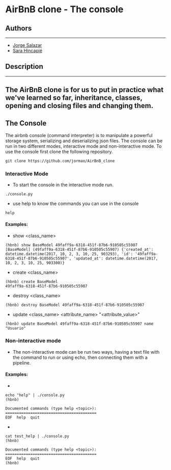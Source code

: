 # AirBnB clone - The console

## Authors
---
* [Jorge Salazar](https://twitter.com/Jormao8)
* [Sara Hincapié](https://twitter.com/SaraHincapiMon1)
## Description
---
The AirBnB clone is for us to put in practice what we've learned so far, inheritance, classes, opening and closing files and changing them.
---
## The Console
The airbnb console (command interpreter) is to manipulate a powerful storage system, serializing and deserializing json files. The console can be run in two different modes, interactive mode and non-interactive mode.
To use the console first clone the following repository.
```
git clone https://github.com/jormao/AirBnB_clone
```
### Interactive Mode
* To start the console in the interactive mode run.
```
./console.py
```
* use help to know the commands you can use in the console
```
help
```
#### Examples:
* show <class_name> <id>
```
(hbnb) show BaseModel 49faff9a-6318-451f-87b6-910505c55907
[BaseModel] (49faff9a-6318-451f-87b6-910505c55907) {'created_at': datetime.datetime(2017, 10, 2, 3, 10, 25, 903293), 'id': '49faff9a-6318-451f-87b6-910505c55907', 'updated_at': datetime.datetime(2017, 10, 2, 3, 10, 25, 903300)}
```
* create <class_name>
```
(hbnb) create BaseModel
49faff9a-6318-451f-87b6-910505c55907
```
* destroy <class_name> <id>
```
(hbnb) destroy BaseModel 49faff9a-6318-451f-87b6-910505c55907
```
* update <class_name> <id> <attribute_name> "<attribute_value>"
```
(hbnb) update BaseModel 49faff9a-6318-451f-87b6-910505c55907 name "Usuario"
```
### Non-interactive mode
* The non-interactive mode can be run two ways, having a text file with the command to run or using echo, then connecting them with a pipeline.
#### Examples:
* 
```
echo "help" | ./console.py
(hbnb)

Documented commands (type help <topic>):
========================================
EOF  help  quit
```
*
```
cat test_help | ./console.py
(hbnb)

Documented commands (type help <topic>):
========================================
EOF  help  quit
(hbnb)
```